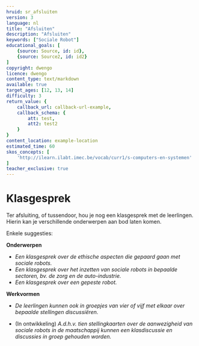 ```yaml
---
hruid: sr_afsluiten
version: 3
language: nl
title: "Afsluiten"
description: "Afsluiten"
keywords: ["Sociale Robot"]
educational_goals: [
    {source: Source, id: id}, 
    {source: Source2, id: id2}
]
copyright: dwengo
licence: dwengo
content_type: text/markdown
available: true
target_ages: [12, 13, 14]
difficulty: 3
return_value: {
    callback_url: callback-url-example,
    callback_schema: {
        att: test,
        att2: test2
    }
}
content_location: example-location
estimated_time: 60
skos_concepts: [
    'http://ilearn.ilabt.imec.be/vocab/curr1/s-computers-en-systemen'
]
teacher_exclusive: true
---
```


# Klasgesprek

Ter afsluiting, of tussendoor, hou je nog een klasgesprek met de leerlingen. Hierin kan je verschillende onderwerpen aan bod laten komen.

Enkele suggesties:

**Onderwerpen**
* *Een klasgesprek over de ethische aspecten die gepaard gaan met sociale robots.*
* *Een klasgesprek over het inzetten van sociale robots in bepaalde sectoren, bv. de zorg en de auto-industrie.*
* *Een klasgesprek over een gepeste robot.*

**Werkvormen**
* *De leerlingen kunnen ook in groepjes van vier of vijf met elkaar over bepaalde stellingen discussiëren.*

* (In ontwikkeling) *A.d.h.v. tien stellingkaarten over de aanwezigheid van sociale robots in de maatschappij kunnen een klasdiscussie en discussies in groep gehouden worden.*

